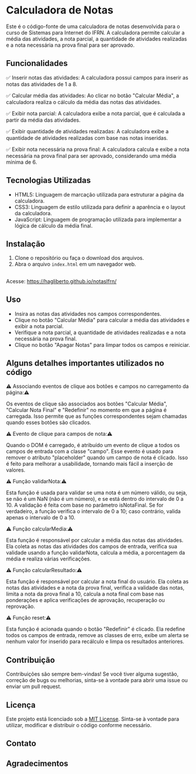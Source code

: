 # Calculadora de Notas

Este é o código-fonte de uma calculadora de notas desenvolvida para o curso de Sistemas para Internet do IFRN. A calculadora permite calcular a média das atividades, a nota parcial, a quantidade de atividades realizadas e a nota necessária na prova final para ser aprovado.

## Funcionalidades

✅ Inserir notas das atividades: A calculadora possui campos para inserir as notas das atividades de 1 a 8.

✅ Calcular média das atividades: Ao clicar no botão "Calcular Média", a calculadora realiza o cálculo da média das notas das atividades.

✅ Exibir nota parcial: A calculadora exibe a nota parcial, que é calculada a partir da média das atividades.

✅ Exibir quantidade de atividades realizadas: A calculadora exibe a quantidade de atividades realizadas com base nas notas inseridas.

✅ Exibir nota necessária na prova final: A calculadora calcula e exibe a nota necessária na prova final para ser aprovado, considerando uma média mínima de 6.

## Tecnologias Utilizadas

- HTML5: Linguagem de marcação utilizada para estruturar a página da calculadora.
- CSS3: Linguagem de estilo utilizada para definir a aparência e o layout da calculadora.
- JavaScript: Linguagem de programação utilizada para implementar a lógica de cálculo da média final.

## Instalação

1. Clone o repositório ou faça o download dos arquivos.
2. Abra o arquivo `index.html` em um navegador web.

##

Acesse: https://hagliberto.github.io/notasIfrn/

## Uso

- Insira as notas das atividades nos campos correspondentes.
- Clique no botão "Calcular Média" para calcular a média das atividades e exibir a nota parcial.
- Verifique a nota parcial, a quantidade de atividades realizadas e a nota necessária na prova final.
- Clique no botão "Apagar Notas" para limpar todos os campos e reiniciar.

## Alguns detalhes importantes utilizados no código

⚠️ Associando eventos de clique aos botões e campos no carregamento da página:⚠️ 

Os eventos de clique são associados aos botões "Calcular Média", "Calcular Nota Final" e "Redefinir" no momento em que a página é carregada. Isso permite que as funções correspondentes sejam chamadas quando esses botões são clicados.

⚠️ Evento de clique para campos de nota:⚠️ 

Quando o DOM é carregado, é atribuído um evento de clique a todos os campos de entrada com a classe "campo". Esse evento é usado para remover o atributo "placeholder" quando um campo de nota é clicado. Isso é feito para melhorar a usabilidade, tornando mais fácil a inserção de valores.

⚠️ Função validarNota:⚠️ 

Esta função é usada para validar se uma nota é um número válido, ou seja, se não é um NaN (não é um número), e se está dentro do intervalo de 0 a 10. A validação é feita com base no parâmetro isNotaFinal. Se for verdadeiro, a função verifica o intervalo de 0 a 10; caso contrário, valida apenas o intervalo de 0 a 10.

⚠️ Função calcularMedia:⚠️ 

Esta função é responsável por calcular a média das notas das atividades. Ela coleta as notas das atividades dos campos de entrada, verifica sua validade usando a função validarNota, calcula a média, a porcentagem da média e realiza várias verificações.

⚠️ Função calcularResultado:⚠️ 

Esta função é responsável por calcular a nota final do usuário. Ela coleta as notas das atividades e a nota da prova final, verifica a validade das notas, limita a nota da prova final a 10, calcula a nota final com base nas ponderações e aplica verificações de aprovação, recuperação ou reprovação.

⚠️ Função reset:⚠️ 

Esta função é acionada quando o botão "Redefinir" é clicado. Ela redefine todos os campos de entrada, remove as classes de erro, exibe um alerta se nenhum valor for inserido para recálculo e limpa os resultados anteriores.

## Contribuição

Contribuições são sempre bem-vindas! Se você tiver alguma sugestão, correção de bugs ou melhorias, sinta-se à vontade para abrir uma issue ou enviar um pull request.

## Licença

Este projeto está licenciado sob a [MIT License](LICENSE). Sinta-se à vontade para utilizar, modificar e distribuir o código conforme necessário.

## Contato


## Agradecimentos
